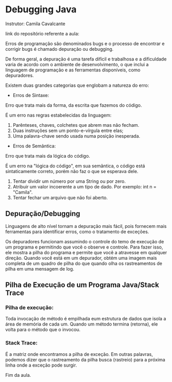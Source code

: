 # Debugging Java
Instrutor: Camila Cavalcante

link do repositório referente a aula: 

Erros de programação são denominados bugs e o processo de encontrar e corrigir bugs é chamado depuração ou debugging.

De forma geral, a depuração é uma tarefa difícil e trabalhosa e a dificuldade varia de acordo com o ambiente de desenvolvimento, o que inclui a linguagem de programação e as ferramentas disponíveis, como depuradores.

Existem duas grandes categorias que englobam a natureza do erro:

* Erros de Sintaxe:

Erro que trata mais da forma, da escrita que fazemos do código.

É um erro nas regras estabelecidas da linguagem:
1. Parênteses, chaves, colchetes que abrem mas não fecham.
2. Duas instruções sem um ponto-e-vírgula entre elas;
3. Uma palavra-chave sendo usada numa posição inesperada.

* Erros de Semântica:

Erro que trata mais da lógica do código.

É um erro na "lógica do código", em sua semântica, o código está sintaticamente correto, porém não faz o que se esperava dele.
1. Tentar dividir um número por uma String ou por zero.
2. Atribuir um valor incoerente a um tipo de dado. Por exemplo: int n = "Camila".
3. Tentar fechar um arquivo que não foi aberto.

## Depuração/Debugging

Linguagens de alto nível tornam a depuração mais fácil, pois fornecem mais ferramentas para identificar erros, como o tratamento de exceções.

Os depuradores funcionam assumindo o controle do temo de execução de um programa e permitindo que você o observe e controle. Para fazer isso, ele mostra a pilha do programa e permite que você a atravesse em qualquer direção. Quando você está em um depurador, obtém uma imagem mais completa de um quadro de pilha do que quando olha os rastreamentos de pilha em uma mensagem de log.

## Pilha de Execução de um Programa Java/Stack Trace

### Pilha de execução:

Toda invocação de método é empilhada eum estrutura de dados que isola a área de memória de cada um. Quando um método termina (retorna), ele volta para o método que o invocou.

### Stack Trace:

É a matriz onde encontramos a pilha de exceção. Em outras palavras, podemos dizer que o rastreamento da pilha busca (rastreio) para a próxima linha onde a exceção pode surgir.

Fim da aula.
